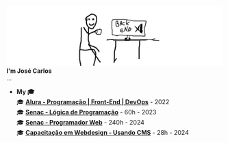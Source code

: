 ![image info](img/banner-1.png)
**I'm José Carlos**  
...

- **My 🎓** <br> 
🎓 [**Alura - Programação | Front-End | DevOps**](https://cursos.alura.com.br/user/carlosolliveira/fullCertificate/7715e53de2d5549d2a82f2c2451407bb) - 2022 <br>
🎓 [**Senac - Lógica de Programação**](https://drive.google.com/file/d/14PA1E5UyqORnNhh569pRdT8-QY23yxYm/view) - 60h - 2023 <br>
🎓 [**Senac - Programador Web**](https://drive.google.com/file/d/141W2X-8vBr_bo-FDSoE18L9-Ddyvk-cj/view) - 240h - 2024 <br>
🎓 [**Capacitação em Webdesign - Usando CMS**](https://drive.google.com/file/d/14fpNNo2bMD90LuEHbwgdZzIgGYe63Esz/view?usp=drive_link) - 28h - 2024 <br>

